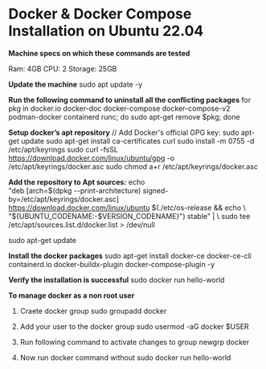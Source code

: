 # Docker & Docker Compose Installation on Ubuntu 22.04


**Machine specs on which these commands are tested**

Ram:  4GB
CPU:  2
Storage:  25GB


**Update the machine**
sudo apt update -y



**Run the following command to uninstall all the conflicting packages**
for pkg in docker.io docker-doc docker-compose docker-compose-v2 podman-docker containerd runc; do sudo apt-get remove $pkg; done




**Setup docker’s apt repository**
// Add Docker's official GPG key:
sudo apt-get update
sudo apt-get install ca-certificates curl
sudo install -m 0755 -d /etc/apt/keyrings
sudo curl -fsSL https://download.docker.com/linux/ubuntu/gpg -o /etc/apt/keyrings/docker.asc
sudo chmod a+r /etc/apt/keyrings/docker.asc


**Add the repository to Apt sources:**
echo \
  "deb [arch=$(dpkg --print-architecture) signed-by=/etc/apt/keyrings/docker.asc] \
  https://download.docker.com/linux/ubuntu $(./etc/os-release && echo \
  "${UBUNTU_CODENAME:-$VERSION_CODENAME}") stable" | \ 
  sudo tee /etc/apt/sources.list.d/docker.list > /dev/null

sudo apt-get update




**Install the docker packages**
sudo apt-get install docker-ce docker-ce-cli containerd.io docker-buildx-plugin docker-compose-plugin -y






**Verify the installation is successful**
sudo docker run hello-world




**To manage docker as a non root user**

1. Craete docker group
sudo groupadd docker

2. Add your user to the docker group
sudo usermod -aG docker $USER

3. Run following command to activate changes to group
newgrp docker

4. Now run docker command without sudo
docker run hello-world
